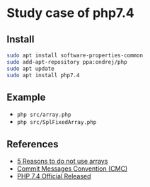 # Study case of php7.4

## Install

```sh
sudo apt install software-properties-common
sudo add-apt-repository ppa:ondrej/php
sudo apt update
sudo apt install php7.4
```

## Example

- `php src/array.php`
- `php src/SplFixedArray.php`

## References

- [5 Reasons to do not use arrays](https://imasters.com.br/back-end/5-bons-motivos-para-nao-usar-arrays-no-php-7-4)
- [Commit Messages Convention (CMC)](https://github.com/devbrotherhood/cmc)
- [PHP 7.4 Official Released](https://www.php.net/archive/2019.php#2019-11-28-1)
